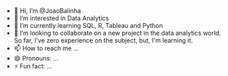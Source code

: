 - 👋 Hi, I’m @JoaoBalinha
- 👀 I’m interested in Data Analytics
- 🌱 I’m currently learning SQL, R, Tableau and Python
- 💞️ I’m looking to collaborate on a new project in the data analytics world. So far, I've zero experience on the subject, but, I'm learning it.
- 📫 How to reach me ...
- 😄 Pronouns: ...
- ⚡ Fun fact: ...

<!---
JoaoBalinha/JoaoBalinha is a ✨ special ✨ repository because its `README.md` (this file) appears on your GitHub profile.
You can click the Preview link to take a look at your changes.
--->
